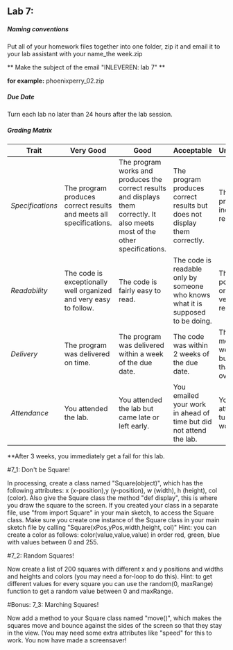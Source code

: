 ## Lab 7: 
 
##### Naming conventions 

Put all of your homework files together into one folder, zip it and email it to your lab assistant with your name_the week.zip 

** Make the subject of the email "INLEVEREN: lab 7" **

**for example:** 
phoenixperry_02.zip


##### Due Date 

Turn each lab no later than 24 hours after the lab session. 

##### Grading Matrix 

Trait | Very Good | Good | Acceptable | Unsatisfactory	
--- |--- | --- | --- | --- |
| *Specifications* | The program produces correct results and meets all specifications. | The program works and produces the correct results and displays them correctly. It also meets most of the other specifications. | The program produces correct results but does not display them correctly. | The program is producing incorrect results.
*Readability* | The code is exceptionally well organized and very easy to follow. | The code is fairly easy to read. | The code is readable only by someone who knows what it is supposed to be doing.| The code is poorly organized and very difficult to read.|
*Delivery* | The program was delivered on time. | The program was delivered within a week of the due date. | The code was within 2 weeks of the due date. | The code was more than 2 weeks overdue but no later than 3 weeks overdue. |
*Attendance* | You attended the lab. | You attended the lab but came late or left early. | You emailed your work in ahead of time but did not attend the lab. | You did not attend and you turned your work in on time |

**After 3 weeks, you immediately get a fail for this lab. 


#7_1: Don't be Square!

In processing, create a class named "Square(object)", which has the following attributes: x (x-position),y (y-position), w (width), h (height), col (color). 
Also give the Square class the method "def display", this is where you draw the square to the screen.
If you created your class in a separate file, use "from <fileName> import Square" in your main sketch, to access the Square class.
Make sure you create one instance of the Square class in your main sketch file by calling "Square(xPos,yPos,width,height, col)"
Hint: you can create a color as follows: color(value,value,value) in order red, green, blue with values between 0 and 255.

#7_2: Random Squares!

Now create a list of 200 squares with different x and y positions and widths and heights and colors (you may need a for-loop to do this).
Hint: to get different values for every square you can use the random(0, maxRange) function to get a random value between 0 and maxRange.

#Bonus: 7_3: Marching Squares!

Now add a method to your Square class named "move()", which makes the squares move and bounce against the sides of the screen so that they stay in the view. (You may need some extra attributes like "speed" for this to work.
You now have made a screensaver!
